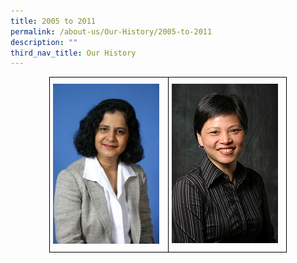 ```yaml
---
title: 2005 to 2011
permalink: /about-us/Our-History/2005-to-2011
description: ""
third_nav_title: Our History
---
```

<style type="text/css">
.tg  {border-collapse:collapse;border-spacing:0;margin:0px auto;}
.tg td{border-color:black;border-style:solid;border-width:1px;font-family:Arial, sans-serif;font-size:14px;
  overflow:hidden;padding:10px 5px;word-break:normal;}
.tg th{border-color:black;border-style:solid;border-width:1px;font-family:Arial, sans-serif;font-size:14px;
  font-weight:normal;overflow:hidden;padding:10px 5px;word-break:normal;}
.tg .tg-0lax{text-align:left;vertical-align:top}
</style>
<table class="tg" style="undefined;table-layout: fixed; width: 380px">
<colgroup>
<col style="width: 190px">
<col style="width: 190px">
</colgroup>
<tbody>
  <tr>
    <td class="tg-0lax"><img src="/images/Rita.jpeg"></td>
    <td class="tg-0lax"><img src="/images/Hong-Kiang.jpeg"></td>
  </tr>
</tbody>
</table>